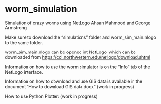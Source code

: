 # worm_simulation
Simulation of crazy worms using NetLogo
Ahsan Mahmood and George Armstrong

Make sure to download the “simulations” folder and worm_sim_main.nlogo to the same folder.  

worm_sim_main.nlogo can be opened int NetLogo, which can be downloaded from https://ccl.northwestern.edu/netlogo/download.shtml

Information on how to use the worm simulator is on the “Info” tab of the NetLogo interface.

Information on how to download and use GIS data is available in the document “How to download GIS data.docx” (work in progress)

How to use Python Plotter:
(work in progress)
